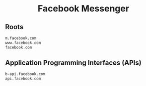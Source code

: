


<h1 align="center">Facebook Messenger</h1>  


## Roots


```html
m.facebook.com
www.facebook.com
facebook.com
```  


## Application Programming Interfaces (APIs)


```html
b-api.facebook.com
api.facebook.com
```  

<br>
